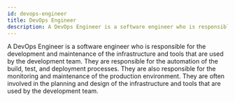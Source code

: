 ```yaml
---
id: devops-engineer
title: DevOps Engineer
description: A DevOps Engineer is a software engineer who is responsible for the development and maintenance of the infrastructure and tools that are used by the development team.
---
```


A DevOps Engineer is a software engineer who is responsible for the development and maintenance of the infrastructure and tools that are used by the development team. They are responsible for the automation of the build, test, and deployment processes. They are also responsible for the monitoring and maintenance of the production environment. They are often involved in the planning and design of the infrastructure and tools that are used by the development team.
